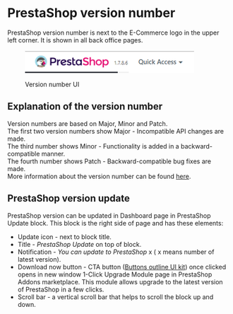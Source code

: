 # PrestaShop version number

PrestaShop version number is next to the E-Commerce logo in the upper left corner. It is shown in all back office pages.

<figure><img src="../../../.gitbook/assets/image (2) (3) (2).png" alt=""><figcaption><p>Version number UI</p></figcaption></figure>

## Explanation of the version number

Version numbers are based on Major, Minor and Patch.\
The first two version numbers show Major - Incompatible API changes are made.\
The third number shows Minor - Functionality is added in a backward-compatible manner.\
The fourth number shows Patch - Backward-compatible bug fixes are made.\
More information about the version number can be found [here](https://build.prestashop-project.org/news/a-more-semantic-versioning-scheme/).

## PrestaShop version update

PrestaShop version can be updated in Dashboard page in PrestaShop Update block. This block is the right side of page and has these elements:

* Update icon - next to block title.
* Title - _PrestaShop Update_ on top of block.
* Notification - _You can update to PrestaShop_ x ( x means number of latest version).
* Download now button - CTA button ([Buttons outline UI kit](https://build.prestashop-project.org/prestashop-ui-kit/?path=/story/buttons--outline)) once clicked opens in new window 1-Click Upgrade Module page in PrestaShop Addons marketplace. This module allows upgrade to the latest version of PrestaShop in a few clicks.
* Scroll bar - a vertical scroll bar that helps to scroll the block up and down.

